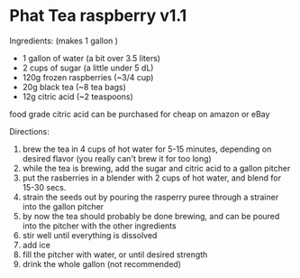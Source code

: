 # Phat Tea raspberry v1.1

Ingredients: (makes 1 gallon )

* 1 gallon of water (a bit over 3.5
liters)
* 2 cups of sugar (a little under
5 dL)
* 120g frozen raspberries
(~3/4 cup)
* 20g black tea (~8 tea bags)
* 12g citric acid (~2 teaspoons)

 food grade citric acid can be
purchased for cheap on amazon
or eBay

Directions:

  1. brew the tea in 4 cups of hot
water for 5-15 minutes, depending
on desired flavor (you really
can't brew it for too long)
  2. while the tea is brewing, add
the sugar and citric acid to a 
gallon pitcher
  3. put the rasberries in a blender
with 2 cups of hot water, and 
blend for 15-30 secs.
  4. strain the seeds out by pouring
the rasperry puree through a
strainer into the gallon pitcher
  5. by now the tea should probably be
done brewing, and can be poured into
the pitcher with the other
ingredients
  6. stir well until everything is 
dissolved
  7. add ice
  8. fill the pitcher with water, or
until desired strength
  9. drink the whole gallon 
(not recommended)
